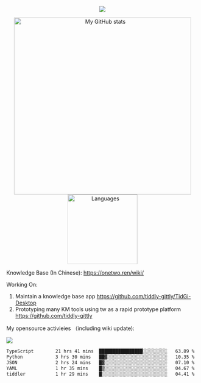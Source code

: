 <a href="https://github.com/linonetwo">
    <p align="center">
        <img src="https://github-profile-trophy.vercel.app/?username=linonetwo&column=7&theme=onedark"/>
    </p>
</a>
<a align="center" href="https://github.com/linonetwo">
  <p align="center">
    <img src="https://github-readme-stats.vercel.app/api?username=linonetwo&show_icons=true&count_private=true" alt="My GitHub stats" width="465"/>
    <img src="https://github-readme-stats.vercel.app/api/top-langs/?username=linonetwo&layout=compact&langs_count=10" alt="Languages" height="183">
  </p>
</a>

Knowledge Base (In Chinese): https://onetwo.ren/wiki/

Working On: 

1. Maintain a knowledge base app https://github.com/tiddly-gittly/TidGi-Desktop
1. Prototyping many KM tools using tw as a rapid prototype platform https://github.com/tiddly-gittly

My opensource activieies （including wiki update):

![](https://visitor-badge.glitch.me/badge?page_id=linonetwo.linonetwo)

<!--START_SECTION:waka-->

```txt
TypeScript        21 hrs 41 mins  ████████████████░░░░░░░░░   63.89 %
Python            3 hrs 30 mins   ██▓░░░░░░░░░░░░░░░░░░░░░░   10.35 %
JSON              2 hrs 24 mins   █▓░░░░░░░░░░░░░░░░░░░░░░░   07.10 %
YAML              1 hr 35 mins    █▒░░░░░░░░░░░░░░░░░░░░░░░   04.67 %
tiddler           1 hr 29 mins    █░░░░░░░░░░░░░░░░░░░░░░░░   04.41 %
```

<!--END_SECTION:waka-->
